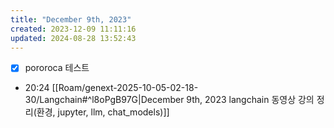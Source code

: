 ```yaml
---
title: "December 9th, 2023"
created: 2023-12-09 11:11:16
updated: 2024-08-28 13:52:43
---
```

  * [x] pororoca 테스트
  * 20:24 [[Roam/genext-2025-10-05-02-18-30/Langchain#^l8oPgB97G|December 9th, 2023 langchain 동영상 강의 정리(환경, jupyter, llm, chat_models)]]